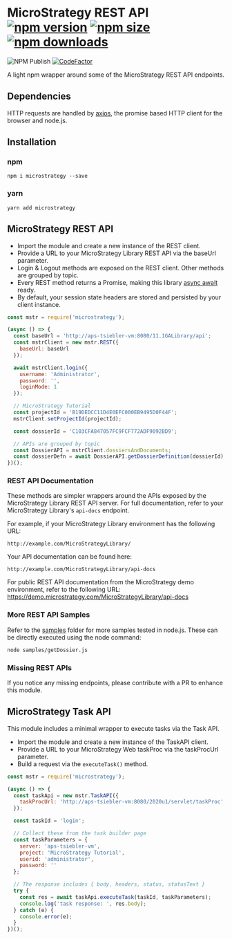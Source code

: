 # MicroStrategy REST API [![npm version](https://img.shields.io/npm/v/microstrategy.svg)][1] [![npm size](https://img.shields.io/bundlephobia/min/microstrategy.svg)][1] [![npm downloads](https://img.shields.io/npm/dt/microstrategy.svg)][1]
![NPM Publish](https://github.com/tiagosiebler/microstrategy-api-node/workflows/Publish%20to%20NPM/badge.svg?branch=master)
[![CodeFactor](https://www.codefactor.io/repository/github/tiagosiebler/microstrategy-api-node/badge)](https://www.codefactor.io/repository/github/tiagosiebler/microstrategy-api-node)

A light npm wrapper around some of the MicroStrategy REST API endpoints.

## Dependencies
HTTP requests are handled by [axios](https://www.npmjs.com/package/axios), the promise based HTTP client for the browser and node.js.

## Installation
### npm
```
npm i microstrategy --save
```

### yarn
```
yarn add microstrategy
```

## MicroStrategy REST API
- Import the module and create a new instance of the REST client.
- Provide a URL to your MicroStrategy Library REST API via the baseUrl parameter.
- Login & Logout methods are exposed on the REST client. Other methods are grouped by topic.
- Every REST method returns a Promise, making this library [async await](https://developer.mozilla.org/en-US/docs/Web/JavaScript/Reference/Statements/async_function) ready.
- By default, your session state headers are stored and persisted by your client instance.

```javascript
const mstr = require('microstrategy');

(async () => {
  const baseUrl = 'http://aps-tsiebler-vm:8080/11.1GALibrary/api';
  const mstrClient = new mstr.REST({
    baseUrl: baseUrl
  });

  await mstrClient.login({
    username: 'Administrator',
    password: '',
    loginMode: 1
  });

  // MicroStrategy Tutorial
  const projectId = 'B19DEDCC11D4E0EFC000EB9495D0F44F';
  mstrClient.setProjectId(projectId);

  const dossierId = 'C103CFA847057FC9FCF772ADF9092BD9';

  // APIs are grouped by topic
  const DossierAPI = mstrClient.dossiersAndDocuments;
  const dossierDefn = await DossierAPI.getDossierDefinition(dossierId);
})();
```

### REST API Documentation
These methods are simpler wrappers around the APIs exposed by the MicroStrategy Library REST API server. For full documentation, refer to your MicroStrategy Library's `api-docs` endpoint.

For example, if your MicroStrategy Library environment has the following URL:
```
http://example.com/MicroStrategyLibrary/
```

Your API documentation can be found here:
```
http://example.com/MicroStrategyLibrary/api-docs
```

For public REST API documentation from the MicroStrategy demo environment, refer to the following URL:
https://demo.microstrategy.com/MicroStrategyLibrary/api-docs

### More REST API Samples
Refer to the [samples](./samples/) folder for more samples tested in node.js. These can be directly executed using the node command:
```bash
node samples/getDossier.js
```

### Missing REST APIs
If you notice any missing endpoints, please contribute with a PR to enhance this module.

## MicroStrategy Task API
This module includes a minimal wrapper to execute tasks via the Task API.

- Import the module and create a new instance of the TaskAPI client.
- Provide a URL to your MicroStrategy Web taskProc via the taskProcUrl parameter.
- Build a request via the `executeTask()` method.


```javascript
const mstr = require('microstrategy');

(async () => {
  const taskApi = new mstr.TaskAPI({
    taskProcUrl: 'http://aps-tsiebler-vm:8080/2020u1/servlet/taskProc'
  });

  const taskId = 'login';

  // Collect these from the task builder page
  const taskParameters = {
    server: 'aps-tsiebler-vm',
    project: 'MicroStrategy Tutorial',
    userid: 'administrator',
    password: ''
  };

  // The response includes { body, headers, status, statusText }
  try {
    const res = await taskApi.executeTask(taskId, taskParameters);
    console.log('task response: ', res.body);
  } catch (e) {
    console.error(e);
  }
})();
```

[1]: https://www.npmjs.com/package/microstrategy
